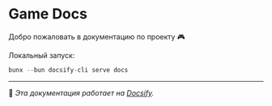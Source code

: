 # Game Docs

Добро пожаловать в документацию по проекту 🎮

Локальный запуск:

```javascript
bunx --bun docsify-cli serve docs
```

---

📖 _Эта документация работает на [Docsify](https://docsify.js.org/)._
